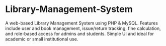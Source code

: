 # Library-Management-System
A web-based Library Management System using PHP &amp; MySQL. Features include user and book management, issue/return tracking, fine calculation, and role-based access for admins and students. Simple UI and ideal for academic or small institutional use.
